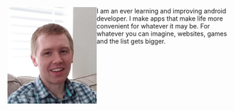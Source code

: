 <img align="left" width = "200" src="https://github.com/justinbgent/justinbgent.github.io/blob/master/Untitled.png" /> I am an ever learning and improving android developer. I make apps that make life more convenient for whatever it may be. For whatever you can imagine, websites, games and the list gets bigger.
